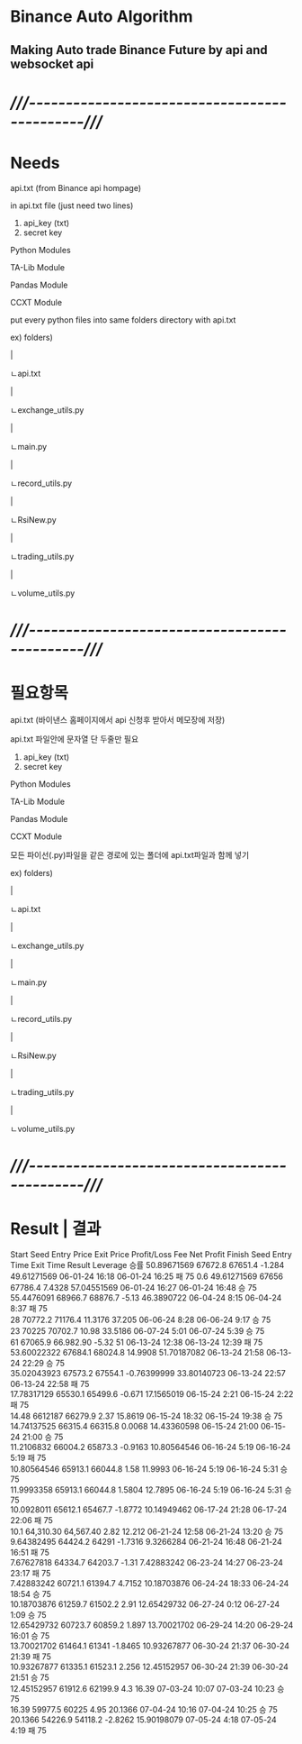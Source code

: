 # Binance Auto Algorithm
## Making Auto trade Binance Future by api and websocket api


# *///---------------------------------------------///*

# Needs

api.txt (from Binance api hompage)

in api.txt file (just need two lines)

1. api_key (txt)
2. secret key

Python Modules

TA-Lib Module 

Pandas Module

CCXT Module


put every python files into same folders directory with api.txt

ex)
folders)

 |
 
 ㄴapi.txt
 
 |
 
 ㄴexchange_utils.py
 
 |
 
 ㄴmain.py
 
 |
 
 ㄴrecord_utils.py
 
 |
 
 ㄴRsiNew.py
 
 |
 
 ㄴtrading_utils.py
 
 |
 
 ㄴvolume_utils.py

# *///---------------------------------------------///*

# 필요항목

api.txt (바이낸스 홈페이지에서 api 신청후 받아서 메모장에 저장)

api.txt 파일안에 문자열 단 두줄만 필요

1. api_key (txt)
2. secret key

Python Modules

TA-Lib Module 

Pandas Module

CCXT Module

모든 파이선(.py)파일을 같은 경로에 있는 폴더에 api.txt파일과 함께 넣기

ex)
folders)

 |
 
 ㄴapi.txt
 
 |
 
 ㄴexchange_utils.py
 
 |
 
 ㄴmain.py
 
 |
 
 ㄴrecord_utils.py
 
 |
 
 ㄴRsiNew.py
 
 |
 
 ㄴtrading_utils.py
 
 |
 
 ㄴvolume_utils.py

 # *///---------------------------------------------///*

 # Result | 결과
 
Start Seed	Entry Price	Exit Price	Profit/Loss	Fee	Net Profit	Finish Seed	Entry Time	Exit Time	Result	Leverage	승률
50.89671569	67672.8	67651.4	-1.284			49.61271569	06-01-24 16:18	06-01-24 16:25	패	75	0.6
49.61271569	67656	67786.4	7.4328			57.04551569	06-01-24 16:27	06-01-24 16:48	승	75	
55.4476091	68966.7	68876.7	-5.13			46.3890722	06-04-24 8:15	06-04-24 8:37	패	75	
28	70772.2	71176.4	11.3176			37.205	06-06-24 8:28	06-06-24 9:17	승	75	
23	70225	70702.7	10.98			33.5186	06-07-24 5:01	06-07-24 5:39	승	75	
61	67065.9	66.982.90	-5.32			51	06-13-24 12:38	06-13-24 12:39	패	75	
53.60022322	67684.1	68024.8	14.9908			51.70187082	06-13-24 21:58	06-13-24 22:29	승	75	
35.02043923	67573.2	67554.1	-0.76399999			33.80140723	06-13-24 22:57	06-13-24 22:58	패	75	
17.78317129	65530.1	65499.6	-0.671			17.1565019	06-15-24 2:21	06-15-24 2:22	패	75	
14.48	6612187	66279.9	2.37			15.8619	06-15-24 18:32	06-15-24 19:38	승	75	
14.74137525	66315.4	66315.8	0.0068			14.43360598	06-15-24 21:00	06-15-24 21:00	승	75	
11.2106832	66004.2	65873.3	-0.9163			10.80564546	06-16-24 5:19	06-16-24 5:19	패	75	
10.80564546	65913.1	66044.8	1.58			11.9993	06-16-24 5:19	06-16-24 5:31	승	75	
11.9993358	65913.1	66044.8	1.5804			12.7895	06-16-24 5:19	06-16-24 5:31	승	75	
10.0928011	65612.1	65467.7	-1.8772			10.14949462	06-17-24 21:28	06-17-24 22:06	패	75	
10.1	64,310.30	64,567.40	2.82			12.212	06-21-24 12:58	06-21-24 13:20	승	75	
9.64382495	64424.2	64291	-1.7316			9.3266284	06-21-24 16:48	06-21-24 16:51	패	75	
7.67627818	64334.7	64203.7	-1.31			7.42883242	06-23-24 14:27	06-23-24 23:17	패	75	
7.42883242	60721.1	61394.7	4.7152			10.18703876	06-24-24 18:33	06-24-24 18:54	승	75	
10.18703876	61259.7	61502.2	2.91			12.65429732	06-27-24 0:12	06-27-24 1:09	승	75	
12.65429732	60723.7	60859.2	1.897			13.70021702	06-29-24 14:20	06-29-24 16:01	승	75	
13.70021702	61464.1	61341	-1.8465			10.93267877	06-30-24 21:37	06-30-24 21:39	패	75	
10.93267877	61335.1	61523.1	2.256			12.45152957	06-30-24 21:39	06-30-24 21:51	승	75	
12.45152957	61912.6	62199.9	4.3			16.39	07-03-24 10:07	07-03-24 10:23	승	75	
16.39	59977.5	60225	4.95			20.1366	07-04-24 10:16	07-04-24 10:25	승	75	
20.1366	54226.9	54118.2	-2.8262			15.90198079	07-05-24 4:18	07-05-24 4:19	패	75	
